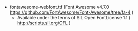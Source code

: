 *   fontawesome-webfont.ttf (Font Awesome v4.7.0 https://github.com/FortAwesome/Font-Awesome/tree/fa-4 )
	*   Available under the terms of SIL Open FontLicense 1.1 ( http://scripts.sil.org/OFL )
